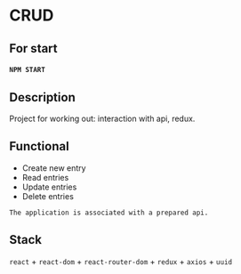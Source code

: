 <h1> CRUD </h1>

<h2> For start </h2>

<h4> <code>NPM START</code> </h4>

<h2> Description </h2>

<p> Project for working out: interaction with api, redux. </p>

<h2> Functional </h2>

<ul>
  <li>Create new entry</li>
  <li>Read entries</li>
  <li>Update entries</li>
  <li>Delete entries</li>
</ul>

<code>The application is associated with a prepared api.</code>

<h2> Stack </h2>

<code>react</code> + <code>react-dom</code> + <code>react-router-dom</code> + <code>redux</code> + <code>axios</code> + <code>uuid</code>
